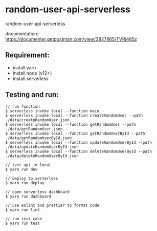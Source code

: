 # random-user-api-serverless

random-user-api-serverless

documentation: https://documenter.getpostman.com/view/3827865/TVRj485z

## Requirement:

- install yarn
- install node (v12+)
- install serverless

## Testing and run:

```
// run function
$ serverless invoke local --function main
$ serverless invoke local --function createRandomUser --path ./data/createRandomUser.json
$ serverless invoke local --function getRandomUser --path ./data/getRandomUser.json
$ serverless invoke local --function getRandomUserById --path ./data/getRandomUserById.json
$ serverless invoke local --function updateRandomUserById --path ./data/updateRandomUserById.json
$ serverless invoke local --function deleteRandomUserById --path ./data/deleteRandomUserById.json

// test api in local
$ yarn run dev

// deploy to serverless
$ yarn run deploy

// open serverless dashboard
$ yarn run dashboard

// use eslint and prettier to format code
$ yarn run lint

// run test case
$ yarn run test
```
